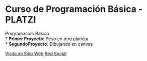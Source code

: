 # Curso de Programación Básica - PLATZI
Programacion Basica <br>
<b> * Primer Proyecto:</b> Peso en otro planeta  <br>
<b> * SegundoProyecto: </b>Dibujando en canvas <br>

[Visita mi Sitio Web](https://sites.google.com/view/lyddonbeni/p%C3%A1gina-principal?read_current=1) </b>
[Red Social](https://www.facebook.com/lyddonbeni) </b>
